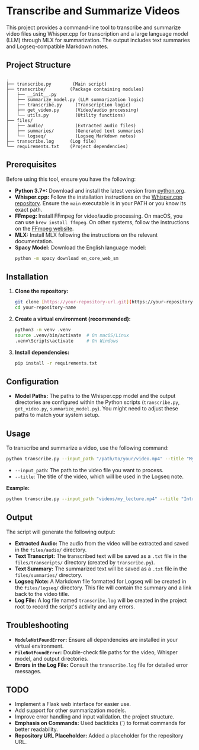 # Transcribe and Summarize Videos

This project provides a command-line tool to transcribe and summarize video files using Whisper.cpp for transcription and a large language model (LLM) through MLX for summarization. The output includes text summaries and Logseq-compatible Markdown notes.

## Project Structure

```
.
├── transcribe.py        (Main script)
├── transcribe/         (Package containing modules)
│   ├── __init__.py
│   ├── summarize_model.py (LLM summarization logic)
│   ├── transcribe.py     (Transcription logic)
│   ├── get_video.py      (Video/audio processing)
│   └── utils.py          (Utility functions)
├── files/
│   ├── audio/            (Extracted audio files)
│   ├── summaries/        (Generated text summaries)
│   └── logseq/           (Logseq Markdown notes)
├── transcribe.log      (Log file)
└── requirements.txt    (Project dependencies)
```

## Prerequisites

Before using this tool, ensure you have the following:

*   **Python 3.7+:** Download and install the latest version from [python.org](https://www.python.org/).
*   **Whisper.cpp:** Follow the installation instructions on the [Whisper.cpp repository](https://github.com/ggerganov/whisper.cpp). Ensure the `main` executable is in your PATH or you know its exact path.
*   **FFmpeg:** Install FFmpeg for video/audio processing. On macOS, you can use `brew install ffmpeg`. On other systems, follow the instructions on the [FFmpeg website](https://ffmpeg.org/).
*   **MLX:** Install MLX following the instructions on the relevant documentation.
*   **Spacy Model:** Download the English language model:
    ```bash
    python -m spacy download en_core_web_sm
    ```

## Installation

1.  **Clone the repository:**

    ```bash
    git clone [https://your-repository-url.git](https://your-repository-url.git) # Replace with your repo URL
    cd your-repository-name
    ```

2.  **Create a virtual environment (recommended):**

    ```bash
    python3 -m venv .venv
    source .venv/bin/activate  # On macOS/Linux
    .venv\Scripts\activate     # On Windows
    ```

3.  **Install dependencies:**

    ```bash
    pip install -r requirements.txt
    ```

## Configuration

*   **Model Paths:** The paths to the Whisper.cpp model and the output directories are configured within the Python scripts (`transcribe.py`, `get_video.py`, `summarize_model.py`). You might need to adjust these paths to match your system setup.

## Usage

To transcribe and summarize a video, use the following command:

```bash
python transcribe.py --input_path "/path/to/your/video.mp4" --title "My Video Title"
```

*   `--input_path`: The path to the video file you want to process.
*   `--title`: The title of the video, which will be used in the Logseq note.

**Example:**

```bash
python transcribe.py --input_path "videos/my_lecture.mp4" --title "Introduction to Quantum Physics"
```

## Output

The script will generate the following output:

*   **Extracted Audio:** The audio from the video will be extracted and saved in the `files/audio/` directory.
*   **Text Transcript:** The transcribed text will be saved as a `.txt` file in the `files/transcripts/` directory (created by `transcribe.py`).
*   **Text Summary:** The summarized text will be saved as a `.txt` file in the `files/summaries/` directory.
*   **Logseq Note:** A Markdown file formatted for Logseq will be created in the `files/logseq/` directory. This file will contain the summary and a link back to the video title.
*   **Log File:** A log file named `transcribe.log` will be created in the project root to record the script's activity and any errors.

## Troubleshooting

*   **`ModuleNotFoundError`:** Ensure all dependencies are installed in your virtual environment.
*   **`FileNotFoundError`:** Double-check file paths for the video, Whisper model, and output directories.
*   **Errors in the Log File:** Consult the `transcribe.log` file for detailed error messages.

## TODO

*   Implement a Flask web interface for easier use.
*   Add support for other summarization models.
*   Improve error handling and input validation. the project structure.
*   **Emphasis on Commands:** Used backticks (\`) to format commands for better readability.
*   **Repository URL Placeholder:** Added a placeholder for the repository URL.
